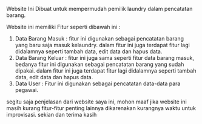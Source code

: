 Website Ini Dibuat untuk mempermudah pemilik laundry dalam pencatatan barang.

Website ini memiliki Fitur seperti dibawah ini :
1. Data Barang Masuk : fitur ini digunakan sebagai pencatatan barang yang baru saja masuk kelaundry. dalam fitur ini juga terdapat fitur lagi didalamnya seperti tambah data, edit data dan hapus data.
2. Data Barang Keluar : fitur ini juga sama seperti fitur data barang masuk, bedanya fitur ini digunakan sebagai pencatatan barang yang sudah dipakai. dalam fitur ini juga terdapat fitur lagi didalamnya seperti tambah data, edit data dan hapus data.
3. Data User : Fitur ini digunakan sebagai pencatatan data-data para pegawai.

segitu saja penjelasan dari website saya ini, mohon maaf jika website ini masih kurang fitur-fitur penting lainnya dikarenakan kurangnya waktu untuk improvisasi. sekian dan terima kasih
